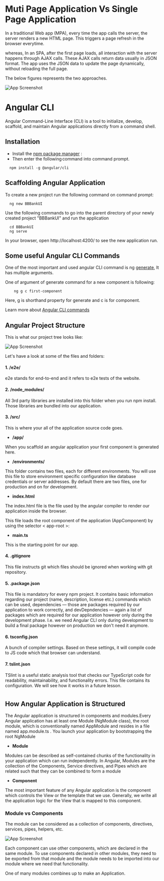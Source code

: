 
# Muti Page Application Vs Single Page Application

In a traditional Web app (MPA), every time the app calls the server, the server renders a new HTML page. This triggers a page refresh in the browser everytime.

whereas, In an SPA, after the first page loads, all interaction with the server happens through AJAX calls. These AJAX calls return data usually in JSON format. The app uses the JSON data to update the page dynamically, without reloading the full page.

The below figures represents the two approaches.

![App Screenshot](https://via.placeholder.com/468x300?text=App+Screenshot+Here)


#

# Angular CLI
Angular Command-Line Interface (CLI) is a tool to initialize, develop, scaffold, and maintain Angular applications directly from a command shell.


## Installation

- Install the [npm package manager](https://docs.npmjs.com/downloading-and-installing-node-js-and-npm) :
- Then enter the following command into command prompt.
```Installing Angular CLI
  npm install -g @angular/cli
```

## Scaffolding Angular Application
To create a new project run the following command on command prompt:

```Generating new Angular Application
  ng new BBBankUI
```
Use the following commands to go into the parent directory of your newly created project "BBBankUI" and run the application

```Generating new Angular Application
  cd BBBankUI
  ng serve
```
In your browser, open http://localhost:4200/ to see the new application run.


## Some useful Angular CLI Commands
One of the most important and used angular CLI command is ng [generate](https://angular.io/cli/generate), It has multiple arguments.

One of argument of generate command for a new component is following:

```ng Generate Command
    ng g c first-component
```

Here, g is shorthand property for generate and c is for component.

Learn more about [Angular CLI commands](https://angular.io/cli)

## Angular Project Structure
This is what our project tree looks like:

![App Screenshot](https://via.placeholder.com/468x300?text=App+Screenshot+Here)


Let's have a look at some of the files and folders:

#### 1. /e2e/
e2e stands for end-to-end and it refers to e2e tests of the website.

#### 2. /node_modules/
All 3rd party libraries are installed into this folder when you run npm install. Those libraries are bundled into our application.


#### 3. /src/
This is where your all of the application source code goes. 

- **/app/**

When you scaffold an angular application your first component is generated here.

- **/environments/**

This folder contains two files, each for different environments. You will use this file to store environment specific configuration like database credentials or server addresses. By default there are two files, one for production and on for development.

- **index.html**

The index.html file is the file used by the angular compiler to render our application inside the browser.

This file loads the root component of the application (AppComponent) by using the selector  < app-root >:

- **main.ts**

This is the starting point for our app.

#### 4. .gitignore
This file instructs git which files should be ignored when working with git repository. 

#### 5. .package.json
This file is mandatory for every npm project. It contains basic information regarding our project (name, description, license etc.) commands which can be used, dependencies — those are packages required by our application to work correctly, and devDepndencies — again a list of packages which are required for our application however only during the development phase. I.e. we need Angular CLI only during development to build a final package however on production we don't need it anymore.

#### 6. tsconfig.json
A bunch of compiler settings. Based on these settings, it will compile code to JS code which that browser can understand.

#### 7. tslint.json
TSlint is a useful static analysis tool that checks our TypeScript code for readability, maintainability, and functionality errors. This file contains its configuration. We will see how it works in a future lesson.

#
## How Angular Application is Structured

The Angular application is structured in components and modules.Every Angular application has at least one Module (NgModule class), the root module, which is conventionally named AppModule and resides in a file named app.module.ts . You launch your application by bootstrapping the root NgModule

- **Module**

Modules can be described as self-contained chunks of the functionality in your application which can run independently. In Angular, Modules are the collection of the Components, Service directives, and Pipes which are related such that they can be combined to form a module

- **Component**

The most important feature of any Angular application is the component which controls the View or the template that we use. Generally, we write all the application logic for the View that is mapped to this component.

### Module vs Components

The module can be considered as a collection of components, directives, services, pipes, helpers, etc.

![App Screenshot](https://via.placeholder.com/468x300?text=App+Screenshot+Here)

Each component can use other components, which are declared in the same module. To use components declared in other modules, they need to be exported from that module and the module needs to be imported into our module where we need that functionality.

One of many modules combines up to make an Application.
